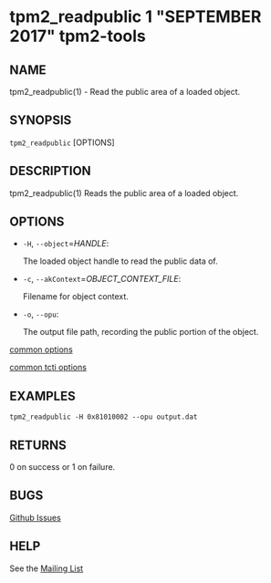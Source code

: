 tpm2_readpublic 1 "SEPTEMBER 2017" tpm2-tools
==================================================

NAME
----

tpm2_readpublic(1) - Read the public area of a loaded object.

SYNOPSIS
--------

`tpm2_readpublic` [OPTIONS]

DESCRIPTION
-----------

tpm2_readpublic(1) Reads the public area of a loaded object.

OPTIONS
-------

  * `-H`, `--object`=_HANDLE_:

    The loaded object handle to read the public data of.

  * `-c`, `--akContext`=_OBJECT\_CONTEXT\_FILE_:

    Filename for object context.

  * `-o`, `--opu`:

    The output file path, recording the public portion of the object.

[common options](common/options.md)

[common tcti options](common/tcti.md)

EXAMPLES
--------

```
tpm2_readpublic -H 0x81010002 --opu output.dat
```

RETURNS
-------
0 on success or 1 on failure.

BUGS
----
[Github Issues](https://github.com/01org/tpm2-tools/issues)

HELP
----
See the [Mailing List](https://lists.01.org/mailman/listinfo/tpm2)